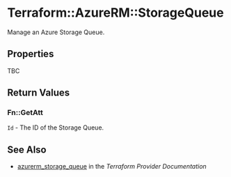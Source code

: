 # Terraform::AzureRM::StorageQueue

Manage an Azure Storage Queue.

## Properties

TBC

## Return Values

### Fn::GetAtt

`Id` - The ID of the Storage Queue.

## See Also

* [azurerm_storage_queue](https://www.terraform.io/docs/providers/azurerm/r/storage_queue.html) in the _Terraform Provider Documentation_